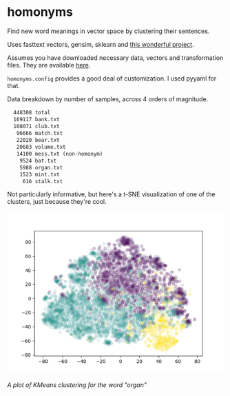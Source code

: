 # homonyms
Find new word meanings in vector space by clustering their sentences.

Uses fasttext vectors, gensim, sklearn and [this wonderful project](https://github.com/Babylonpartners/fastText_multilingual).

Assumes you have downloaded necessary data, vectors and transformation files. They are available [here](https://drive.google.com/open?id=1Vg0792wD3SWn04R_GwmmsY92AkISY2EW).

`homonyms.config` provides a good deal of customization. I used pyyaml for that.

Data breakdown by number of samples, across 4 orders of magnitude.

```
  448308 total
  169117 bank.txt
  108071 club.txt
   96666 match.txt
   22020 bear.txt
   20683 volume.txt
   14100 mess.txt (non-homonym)
    9524 bat.txt
    5988 organ.txt
    1523 mint.txt
     616 stalk.txt
```

Not particularly informative, but here's a t-SNE visualization of one of the clusters, just because they're cool. 

![organ](dat/organ_kmeans.png "'organ' Clustering")


*A plot of KMeans clustering for the word "organ"*

